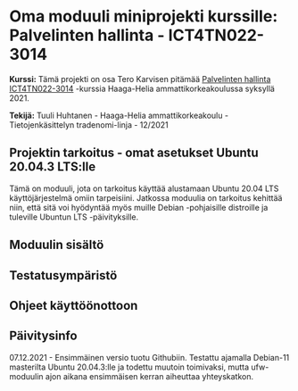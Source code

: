 # Oma moduuli miniprojekti kurssille: Palvelinten hallinta - ICT4TN022-3014

**Kurssi:** Tämä projekti on osa Tero Karvisen pitämää [Palvelinten hallinta ICT4TN022-3014](https://terokarvinen.com/2021/configuration-management-systems-palvelinten-hallinta-ict4tn022-2021-autumn/) -kurssia Haaga-Helia ammattikorkeakoulussa syksyllä 2021.

**Tekijä:** Tuuli Huhtanen - Haaga-Helia ammattikorkeakoulu - Tietojenkäsittelyn tradenomi-linja - 12/2021

## Projektin tarkoitus - omat asetukset Ubuntu 20.04.3 LTS:lle                 

Tämä on moduuli, jota on tarkoitus käyttää alustamaan Ubuntu 20.04 LTS käyttöjärjestelmä omiin tarpeisiini. Jatkossa moduulia on tarkoitus kehittää niin, että sitä voi hyödyntää myös muille Debian -pohjaisille distroille ja tuleville Ubuntun LTS -päivityksille.

## Moduulin sisältö

## Testatusympäristö

## Ohjeet käyttöönottoon

## Päivitysinfo

07.12.2021 - Ensimmäinen versio tuotu Githubiin. Testattu ajamalla Debian-11 masterilta Ubuntu 20.04.3:lle ja todettu muutoin toimivaksi, mutta ufw-moduulin ajon aikana ensimmäisen kerran aiheuttaa yhteyskatkon. 



